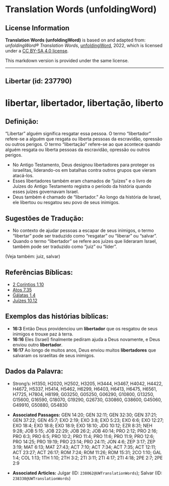 # Translation Words (unfoldingWord)

## License Information

**Translation Words (unfoldingWord)** is based on and adapted from: _unfoldingWord® Translation Words_, [unfoldingWord](https://unfoldingword.org/utw), 2022, which is licensed under a [CC BY-SA 4.0 license](https://creativecommons.org/licenses/by-sa/4.0/legalcode.en).

This markdown version is provided under the same license.



--------------------------------

## Libertar (id: 237790)

libertar, libertador, libertação, liberto
=========================================

Definição:
----------

“Libertar” alguém significa resgatar essa pessoa. O termo “libertador” refere\-se a alguém que resgata ou liberta pessoas da escravidão, opressão ou outros perigos. O termo “libertação” refere\-se ao que acontece quando alguém resgata ou liberta pessoas da escravidão, opressão ou outros perigos.

* No Antigo Testamento, Deus designou libertadores para proteger os israelitas, liderando\-os em batalhas contra outros grupos que vieram atacá\-los.
* Esses libertadores também eram chamados de “juízes” e o livro de Juízes do Antigo Testamento registra o período da história quando esses juízes governavam Israel.
* Deus também é chamado de “libertador.” Ao longo da história de Israel, ele libertou ou resgatou seu povo de seus inimigos.

Sugestões de Tradução:
----------------------

* No contexto de ajudar pessoas a escapar de seus inimigos, o termo “libertar” pode ser traduzido como “resgatar” ou “liberar” ou “salvar”.
* Quando o termo “libertador” se refere aos juízes que lideraram Israel, também pode ser traduzido como “juiz” ou “líder”.

(Veja também: juiz, salvar)

Referências Bíblicas:
---------------------

* [2 Coríntios 1\.10](https://ref.ly/2Cor1:10)
* [Atos 7\.35](https://ref.ly/Acts7:35)
* [Gálatas 1\.4](https://ref.ly/Gal1:4)
* [Juízes 10\.12](https://ref.ly/Judg10:12)

Exemplos das histórias bíblicas:
--------------------------------

* **16:3** Então Deus providenciou um **libertador** que os resgatou de seus inimigos e trouxe paz à terra.
* **16:16** Eles (Israel) finalmente pediram ajuda a Deus novamente, e Deus enviou outro **libertador**.
* **16:17** Ao longo de muitos anos, Deus enviou muitos **libertadores** que salvaram os israelitas de seus inimigos.

Dados da Palavra:
-----------------

* Strong’s: H1350, H2020, H2502, H3205, H3444, H3467, H4042, H4422, H4672, H5337, H5414, H5462, H6299, H6403, H6413, H6475, H6561, H7725, H7804, H8199, G03250, G05250, G06290, G10800, G13250, G15600, G16590, G18070, G19290, G26730, G30860, G38600, G45060, G49910, G50880, G54830

* **Associated Passages:** GEN 14:20; GEN 32:11; GEN 32:30; GEN 37:21; GEN 37:22; GEN 45:7; EXO 2:19; EXO 3:8; EXO 5:23; EXO 6:6; EXO 12:27; EXO 18:4; EXO 18:8; EXO 18:9; EXO 18:10; JDG 10:12; EZR 8:31; NEH 9:28; JOB 5:15; JOB 22:29; JOB 26:2; JOB 40:14; PRO 2:12; PRO 2:16; PRO 6:3; PRO 6:5; PRO 10:2; PRO 11:4; PRO 11:6; PRO 11:9; PRO 12:6; PRO 14:25; PRO 19:19; PRO 23:14; PRO 24:11; JON 4:6; ZEP 3:17; ZEP 3:19; MAT 6:13; MAT 27:43; ACT 7:10; ACT 7:34; ACT 7:35; ACT 12:11; ACT 23:27; ACT 26:17; ROM 7:24; ROM 11:26; ROM 15:31; 2CO 1:10; GAL 1:4; COL 1:13; 1TH 1:10; 2TH 3:2; 2TI 3:11; 2TI 4:17; 2TI 4:18; 2PE 2:7; 2PE 2:9
* **Associated Articles:** Julgar (ID: `238062@UWTranslationWords`); Salvar (ID: `238330@UWTranslationWords`)

